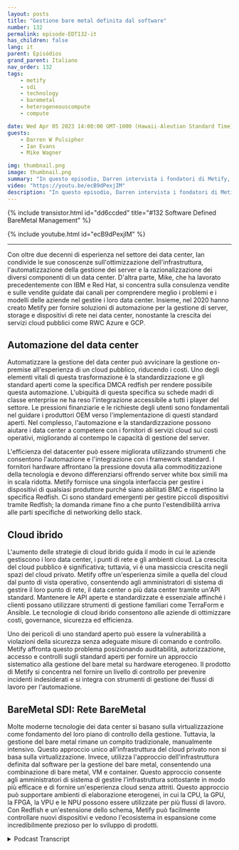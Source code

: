 ```yaml
---
layout: posts
title: "Gestione bare metal definita dal software"
number: 132
permalink: episode-EDT132-it
has_children: false
lang: it
parent: Episódios
grand_parent: Italiano
nav_order: 132
tags:
    - metify
    - sdi
    - technology
    - baremetal
    - heterogeneouscompute
    - compute

date: Wed Apr 05 2023 14:00:00 GMT-1000 (Hawaii-Aleutian Standard Time)
guests:
    - Darren W Pulsipher
    - Ian Evans
    - Mike Wagner

img: thumbnail.png
image: thumbnail.png
summary: "In questo episodio, Darren intervista i fondatori di Metify, Ian Evans e Mike Wagner, riguardo al loro approccio unico alla gestione dell'infrastruttura software-defined bare metal utilizzando lo standard Redfish."
video: "https://youtu.be/ecB9dPexjIM"
description: "In questo episodio, Darren intervista i fondatori di Metify, Ian Evans e Mike Wagner, riguardo al loro approccio unico alla gestione dell'infrastruttura software-defined bare metal utilizzando lo standard Redfish."
---
```


<div>
{% include transistor.html id="dd6ccded" title="#132 Software Defined BareMetal Management" %}

{% include youtube.html id="ecB9dPexjIM" %}
</div>

---

Con oltre due decenni di esperienza nel settore dei data center, Ian condivide le sue conoscenze sull'ottimizzazione dell'infrastruttura, l'automatizzazione della gestione dei server e la razionalizzazione dei diversi componenti di un data center. D'altra parte, Mike, che ha lavorato precedentemente con IBM e Red Hat, si concentra sulla consulenza vendite e sulle vendite guidate dai canali per comprendere meglio i problemi e i modelli delle aziende nel gestire i loro data center. Insieme, nel 2020 hanno creato Metify per fornire soluzioni di automazione per la gestione di server, storage e dispositivi di rete nei data center, nonostante la crescita dei servizi cloud pubblici come RWC Azure e GCP.

## Automazione del data center

Automatizzare la gestione del data center può avvicinare la gestione on-premise all'esperienza di un cloud pubblico, riducendo i costi. Uno degli elementi vitali di questa trasformazione è la standardizzazione e gli standard aperti come la specifica DMCA redfish per rendere possibile questa automazione. L'ubiquità di questa specifica su schede madri di classe enterprise ne ha reso l'integrazione accessibile a tutti i player del settore. Le pressioni finanziarie e le richieste degli utenti sono fondamentali nel guidare i produttori OEM verso l'implementazione di questi standard aperti. Nel complesso, l'automazione e la standardizzazione possono aiutare i data center a competere con i fornitori di servizi cloud sui costi operativi, migliorando al contempo le capacità di gestione del server.

L'efficienza del datacenter può essere migliorata utilizzando strumenti che consentono l'automazione e l'integrazione con i framework standard. I fornitori hardware affrontano la pressione dovuta alla commoditizzazione della tecnologia e devono differenziarsi offrendo server white box simili ma in scala ridotta. Metify fornisce una singola interfaccia per gestire i dispositivi di qualsiasi produttore purché siano abilitati BMC e rispettino la specifica Redfish. Ci sono standard emergenti per gestire piccoli dispositivi tramite Redfish; la domanda rimane fino a che punto l'estendibilità arriva alle parti specifiche di networking dello stack.

## Cloud ibrido

L'aumento delle strategie di cloud ibrido guida il modo in cui le aziende gestiscono i loro data center, i punti di rete e gli ambienti cloud. La crescita del cloud pubblico è significativa; tuttavia, vi è una massiccia crescita negli spazi del cloud privato. Metify offre un'esperienza simile a quella del cloud dal punto di vista operativo, consentendo agli amministratori di sistema di gestire il loro punto di rete, il data center o più data center tramite un'API standard. Mantenere le API aperte e standardizzate è essenziale affinché i clienti possano utilizzare strumenti di gestione familiari come TerraForm e Ansible. Le tecnologie di cloud ibrido consentono alle aziende di ottimizzare costi, governance, sicurezza ed efficienza.

Uno dei pericoli di uno standard aperto può essere la vulnerabilità a violazioni della sicurezza senza adeguate misure di comando e controllo. Metify affronta questo problema posizionando auditabilità, autorizzazione, accesso e controlli sugli standard aperti per fornire un approccio sistematico alla gestione del bare metal su hardware eterogeneo. Il prodotto di Metify si concentra nel fornire un livello di controllo per prevenire incidenti indesiderati e si integra con strumenti di gestione dei flussi di lavoro per l'automazione.

## BareMetal SDI: Rete BareMetal

Molte moderne tecnologie dei data center si basano sulla virtualizzazione come fondamento del loro piano di controllo della gestione. Tuttavia, la gestione del bare metal rimane un compito tradizionale, manualmente intensivo. Questo approccio unico all'infrastruttura del cloud privato non si basa sulla virtualizzazione. Invece, utilizza l'approccio dell'infrastruttura definita dal software per la gestione del bare metal, consentendo una combinazione di bare metal, VM e container. Questo approccio consente agli amministratori di sistema di gestire l'infrastruttura sottostante in modo più efficace e di fornire un'esperienza cloud senza attriti. Questo approccio può supportare ambienti di elaborazione eterogenei, in cui la CPU, la GPU, la FPGA, la VPU e le NPU possono essere utilizzate per più flussi di lavoro. Con Redfish e un'estensione dello schema, Metify può facilmente controllare nuovi dispositivi e vedono l'ecosistema in espansione come incredibilmente prezioso per lo sviluppo di prodotti.



<details>
<summary> Podcast Transcript </summary>

<p></p>

</details>
